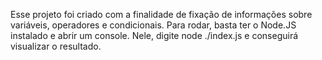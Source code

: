 Esse projeto foi criado com a finalidade de fixação de informações sobre variáveis, operadores e condicionais.
Para rodar, basta ter o Node.JS instalado e abrir um console. Nele, digite node ./index.js e conseguirá visualizar o resultado.
